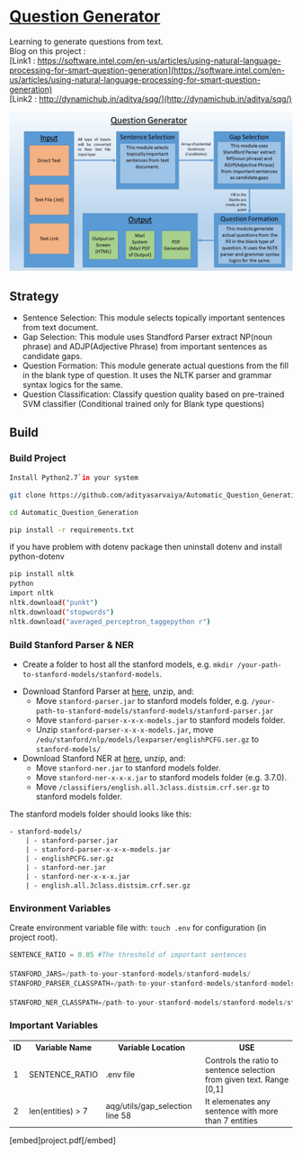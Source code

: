 # [Question Generator](https://github.com/adityasarvaiya/Automatic_Question_Generation)

Learning to generate questions from text.<br>
Blog on this project : </br>
[Link1 : https://software.intel.com/en-us/articles/using-natural-language-processing-for-smart-question-generation](https://software.intel.com/en-us/articles/using-natural-language-processing-for-smart-question-generation) </br>
[Link2 : http://dynamichub.in/aditya/sqg/](http://dynamichub.in/aditya/sqg/)

![Screen Shot](Question_Generator_Slide.JPG)

## Strategy

- Sentence Selection: This module selects topically important sentences from text document.
- Gap Selection: This module uses Standford Parser extract NP(noun phrase) and ADJP(Adjective Phrase) from important sentences as candidate gaps.
- Question Formation: This module generate actual questions from the fill in the blank type of question. It uses the NLTK parser and grammar syntax logics for the same.
- Question Classification: Classify question quality based on pre-trained SVM classifier (Conditional trained only for Blank type questions)


## Build

### Build Project

```bash
Install Python2.7`in your system
```

```bash
git clone https://github.com/adityasarvaiya/Automatic_Question_Generation.git
```

```bash 
cd Automatic_Question_Generation 
```

```bash
pip install -r requirements.txt
```
if you have problem with dotenv package then uninstall dotenv and install python-dotenv

```bash
pip install nltk
python 
import nltk
nltk.download("punkt")
nltk.download("stopwords")
nltk.download("averaged_perceptron_taggepython r")
```

### Build Stanford Parser & NER

- Create a folder to host all the stanford models, e.g. `mkdir /your-path-to-stanford-models/stanford-models`.
+ Download Stanford Parser at [here](https://nlp.stanford.edu/software/lex-parser.shtml), unzip, and:
  - Move `stanford-parser.jar` to stanford models folder, e.g. `/your-path-to-stanford-models/stanford-models/stanford-parser.jar`
  - Move `stanford-parser-x-x-x-models.jar` to stanford models folder.
  - Unzip `stanford-parser-x-x-x-models.jar`, move `/edu/stanford/nlp/models/lexparser/englishPCFG.ser.gz` to `stanford-models/`
+ Download Stanford NER at [here](https://nlp.stanford.edu/software/CRF-NER.shtml), unzip, and:
  - Move `stanford-ner.jar` to stanford models folder.
  - Move `stanford-ner-x-x-x.jar` to stanford models folder (e.g. 3.7.0).
  - Move `/classifiers/english.all.3class.distsim.crf.ser.gz` to stanford models folder.

The stanford models folder should looks like this:

```
- stanford-models/
    | - stanford-parser.jar
    | - stanford-parser-x-x-x-models.jar
    | - englishPCFG.ser.gz
    | - stanford-ner.jar
    | - stanford-ner-x-x-x.jar
    | - english.all.3class.distsim.crf.ser.gz
```

### Environment Variables

Create environment variable file with: `touch .env` for configuration (in project root).

```python
SENTENCE_RATIO = 0.05 #The threshold of important sentences

STANFORD_JARS=/path-to-your-stanford-models/stanford-models/
STANFORD_PARSER_CLASSPATH=/path-to-your-stanford-models/stanford-models/stanford-parser-x.x.x-models.jar

STANFORD_NER_CLASSPATH=/path-to-your-stanford-models/stanford-models/stanford-ner.jar
```

### Important Variables 
<table>
  <tr>
    <th>ID
    </th>
    <th>Variable Name
    </th>
    <th>Variable Location
    </th>
    <th>USE
    </th>
  </tr>
  <tr>
  <td>1</td>
  <td>SENTENCE_RATIO</td>
  <td>.env file</td>
  <td>Controls the ratio to sentence selection from given text. Range [0,1]</td>
  </tr>
  <tr>
  <td>2</td>
  <td>len(entities) > 7</td>
  <td>aqg/utils/gap_selection line 58</td>
  <td>It elemenates any sentence with more than 7 entities</td>
  </tr>
</table>

[embed]project.pdf[/embed]

